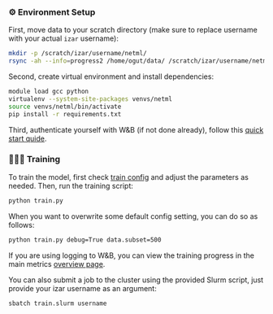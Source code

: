 ### ⚙️ Environment Setup

First, move data to your scratch directory (make sure to replace username with your actual `izar` username):

```bash
mkdir -p /scratch/izar/username/netml/
rsync -ah --info=progress2 /home/ogut/data/ /scratch/izar/username/netml/
```

Second, create virtual environment and install dependencies:

```bash
module load gcc python
virtualenv --system-site-packages venvs/netml
source venvs/netml/bin/activate
pip install -r requirements.txt
```

Third, authenticate yourself with W&B (if not done already), follow this [quick start quide](https://docs.wandb.ai/quickstart/).

### 🏋🏻‍♀️ Training
To train the model, first check [train config](configs/train.yaml) and adjust the parameters as needed. Then, run the training script:

```bash
python train.py 
```

When you want to overwrite some default config setting, you can do so as follows:

```bash
python train.py debug=True data.subset=500
```

If you are using logging to W&B, you can view the training progress in the main metrics [overview page](https://wandb.ai/ludekcizinsky/seizure-prediction/workspace?nw=whk83ic2jml).

You can also submit a job to the cluster using the provided Slurm script, just provide your izar username as an argument: 

```bash
sbatch train.slurm username
```
